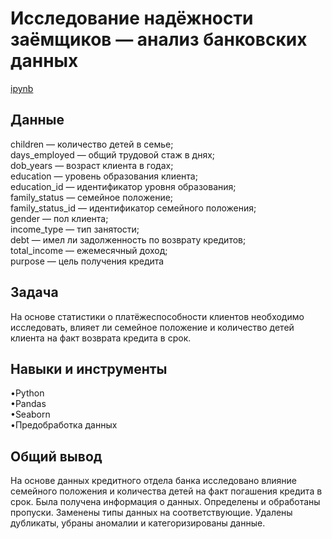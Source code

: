 <a name="lists"><h1>Исследование надёжности заёмщиков — анализ банковских данных</h1></a>
[ipynb](https://github.com/natashkaau/portfolio/blob/main/project_2/01e717a1-81dc-4a82-980b-36548f9fd215-Copy1.ipynb)
<a name="lists"><h2>Данные</h2></a>
children — количество детей в семье;  
days_employed — общий трудовой стаж в днях;  
dob_years — возраст клиента в годах;  
education — уровень образования клиента;  
education_id — идентификатор уровня образования;  
family_status — семейное положение;  
family_status_id — идентификатор семейного положения;  
gender — пол клиента;  
income_type — тип занятости;  
debt — имел ли задолженность по возврату кредитов;  
total_income — ежемесячный доход;  
purpose — цель получения кредита  
<a name="lists"><h2>Задача</h2></a>
На основе статистики о платёжеспособности клиентов необходимо исследовать, влияет ли семейное положение и количество детей клиента на факт возврата кредита в срок.
<a name="lists"><h2>Навыки и инструменты</h2></a>
•Python     
•Pandas   
•Seaborn  
•Предобработка данных   
<a name="lists"><h2>Общий вывод</h2></a>
На основе данных кредитного отдела банка исследовано влияние семейного положения и количества детей на факт погашения кредита в срок. Была получена информация о данных. Определены и обработаны пропуски. Заменены типы данных на соответствующие. Удалены дубликаты, убраны аномалии и категоризированы данные.

